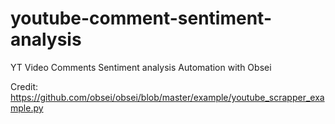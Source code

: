 # youtube-comment-sentiment-analysis
YT Video Comments Sentiment analysis Automation with Obsei

Credit: https://github.com/obsei/obsei/blob/master/example/youtube_scrapper_example.py
